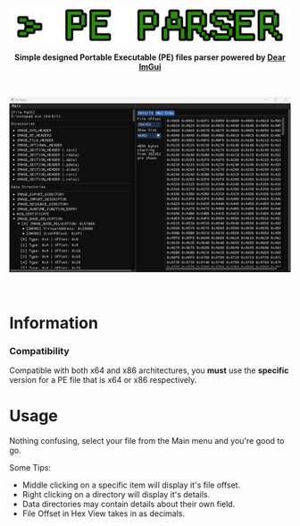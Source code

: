 ![WID LOGO](Images/PEParser.svg "PEPARSER_LOGO")
<p align="center"><b>Simple designed Portable Executable (PE) files parser powered by <a href="https://github.com/ocornut/imgui" target="_blank">Dear ImGui</a></b></p>

<br>
<p align="center">
<img src="https://github.com/paskalian/PE-Parser/blob/master/Images/Menu.svg" alt="Menu"/>
</p>
<br>

# Information
### Compatibility
Compatible with both x64 and x86 architectures, you **must** use the **specific** version for a PE file that is x64 or x86 respectively.

# Usage
Nothing confusing, select your file from the Main menu and you're good to go.

Some Tips:
- Middle clicking on a specific item will display it's file offset.
- Right clicking on a directory will display it's details.
- Data directories may contain details about their own field.
- File Offset in Hex View takes in as decimals.
